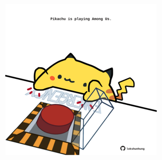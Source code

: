 <!-- built at 16/04/2025, 01:27:56 UTC -->
<p align="center">
  <img width="500" height="500" src="./ReadmeImage.svg">
</p>
